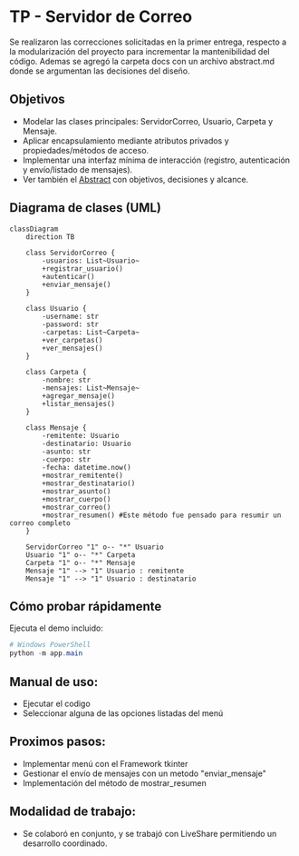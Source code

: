 # TP - Servidor de Correo

Se realizaron las correcciones solicitadas en la primer entrega, respecto a la modularización del proyecto para incrementar la mantenibilidad del código. Ademas se agregó la carpeta docs con un archivo abstract.md donde se argumentan las decisiones del diseño.

## Objetivos

- Modelar las clases principales: ServidorCorreo, Usuario, Carpeta y Mensaje.
- Aplicar encapsulamiento mediante atributos privados y propiedades/métodos de acceso.
- Implementar una interfaz mínima de interacción (registro, autenticación y envío/listado de mensajes).
- Ver también el [Abstract](./docs/abstract.md) con objetivos, decisiones y alcance.

## Diagrama de clases (UML)

```mermaid
classDiagram
    direction TB

    class ServidorCorreo {
        -usuarios: List~Usuario~
        +registrar_usuario()
        +autenticar()
        +enviar_mensaje()
    }

    class Usuario {
        -username: str
        -password: str
        -carpetas: List~Carpeta~
        +ver_carpetas()
        +ver_mensajes()
    }

    class Carpeta {
        -nombre: str
        -mensajes: List~Mensaje~
        +agregar_mensaje()
        +listar_mensajes()
    }

    class Mensaje {
        -remitente: Usuario
        -destinatario: Usuario
        -asunto: str
        -cuerpo: str
		-fecha: datetime.now()
        +mostrar_remitente()
		+mostrar_destinatario()
		+mostrar_asunto()
		+mostrar_cuerpo()
		+mostrar_correo()
		+mostrar_resumen() #Este método fue pensado para resumir un correo completo
    }

    ServidorCorreo "1" o-- "*" Usuario
    Usuario "1" o-- "*" Carpeta
    Carpeta "1" o-- "*" Mensaje
    Mensaje "1" --> "1" Usuario : remitente
    Mensaje "1" --> "1" Usuario : destinatario
```

## Cómo probar rápidamente

Ejecuta el demo incluido:

```powershell
# Windows PowerShell
python -m app.main
```

## Manual de uso:

- Ejecutar el codigo
- Seleccionar alguna de las opciones listadas del menú

## Proximos pasos:

- Implementar menú con el Framework tkinter
- Gestionar el envío de mensajes con un metodo "enviar_mensaje"
- Implementación del método de mostrar_resumen

## Modalidad de trabajo:

- Se colaboró en conjunto, y se trabajó con LiveShare permitiendo un desarrollo coordinado.
